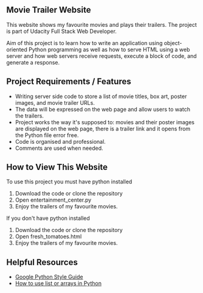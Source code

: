 ## Movie Trailer Website
This website shows my favourite movies and plays their trailers. The project is part of Udacity Full Stack Web Developer.

Aim of this project is to learn how to write an application using object-oriented Python programming as well as how to serve HTML using a web server and how web servers receive requests, execute a block of code, and generate a response.

## Project Requirements / Features

* Writing server side code to store a list of movie titles, box art, poster images, and movie trailer URLs.
* The data will be expressed on the web page and allow users to watch the trailers.
* Project works the way it's supposed to: movies and their poster images are displayed on the web page, there is a trailer link and it opens from the Python file error free.
* Code is organised and professional.
* Comments are used when needed.

## How to View This Website

To use this project you must have python installed

1. Download the code or clone the repository
2. Open entertainment_center.py
3. Enjoy the trailers of my favourite movies.

If you don't have python installed

1. Download the code or clone the repository
2. Open fresh_tomatoes.html
3. Enjoy the trailers of my favourite movies.

## Helpful Resources
* [Google Python Style Guide](https://google.github.io/styleguide/pyguide.html)
* [How to use list or arrays in Python](https://docs.python.org/2/tutorial/introduction.html#lists)